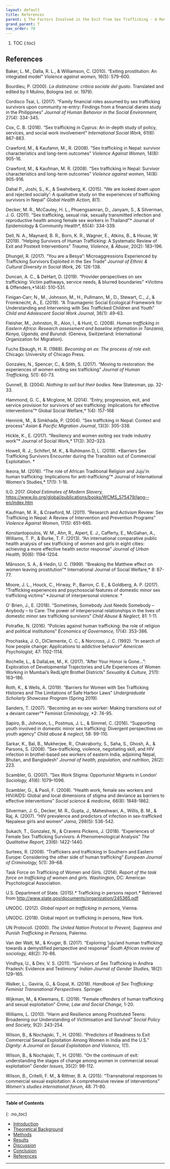 ```yaml
---
layout: default
title: References  
parent: § The Factors Involved in the Exit from Sex Trafficking - A Review 
grand_parent: T 
nav_order: 70 
---
```

<style>
.dont-break-out {
  /* These are technically the same, but use both */
  overflow-wrap: break-word;
  word-wrap: break-word;

     -ms-word-break: break-all;
  /* This is the dangerous one in WebKit, as it breaks things wherever */
  word-break: break-all;
  /* Instead use this non-standard one: */
  word-break: break-word;
}

.youtube-container {
    position: relative;
    width: 100%;
    height: 0;
    padding-bottom: 56.25%;
}
.youtube-video {
    position: absolute;
    top: 0;
    left: 0;
    width: 100%;
    height: 100%;
}

</style>

<div class="dont-break-out" markdown="1">

1. TOC
{:toc}

## References
Baker, L. M., Dalla, R. L., & Williamson, C. (2010). “Exiting prostitution: An integrated model” *Violence against women,* 16(5): 579-600. 

Bourdieu, P. (2000). *La distinzione: critica sociale del gusto*. Translated and edited by Il Mulino, Bologna (ed. or. 1979). 

Cordisco Tsai, L. (2017). “Family financial roles assumed by sex trafficking survivors upon community re-entry: Findings from a financial diaries study in the Philippines” *Journal of Human Behavior in the Social Environment,* 27(4): 334-345. 

Cox, C. B. (2018). “Sex trafficking in Cyprus: An in-depth study of policy, services, and social work involvement” *International Social Work,* 61(6): 867-883. 

Crawford, M., & Kaufamn, M., R. (2008). “Sex trafficking in Nepal: survivor characteristics and long-term outcomes” *Violence Against Women,* 14(8): 905-16. 

Crawford, M., & Kaufman, M. R. (2008). “Sex trafficking in Nepal: Survivor characteristics and long-term outcomes” *Violence against women,* 14(8): 905-916. 

Dahal P., Joshi, S., K., & Swahnberg, K. (2015). “We are looked down upon and rejected socially’: A qualitative study on the experiences of trafficking survivors in Nepal” *Global Health Action,* 8(1). 

Decker, M. R., McCauley, H. L., Phuengsamran, D., Janyam, S., & Silverman, J. G. (2011). “Sex trafficking, sexual risk, sexually transmitted infection and reproductive health among female sex workers in Thailand”* Journal of Epidemiology & Community Health*, 65(4): 334-339. 

Dell, N. A., Maynard, B. R., Born, K. R., Wagner, E., Atkins, B., & House, W. (2019). “Helping Survivors of Human Trafficking: A Systematic Review of Exit and Postexit Interventions” *Trauma, Violence, & Abuse*, 20(2): 183–196. 

Dhungel, R. (2017). “You are a Besya”: Microaggressions Experienced by Trafficking Survivors Exploited in the Sex Trade” *Journal of Ethnic & Cultural Diversity in Social Work,* 26: 126-138. 

Duncan, A. C., & DeHart, D. (2019). “Provider perspectives on sex trafficking: Victim pathways, service needs, & blurred boundaries” *Victims & Offenders,*14(4): 510-531. 

Finigan‐Carr, N., M., Johnson, M., H., Pullmann, M., D., Stewart, C., J., & Fromknecht, A., E. (2019). “A Traumagenic Social Ecological Framework for Understanding and Intervening with Sex Trafficked Children and Youth” *Child and Adolescent Social Work Journal*, 36(1): 49–63. 

Fleisher, M., Johnston, R., Alon, I., & Hunt, C. (2008). *Human trafficking in Eastern Africa: Research assessment and baseline information in Tanzania, Kenya, Uganda, and Burundi.* (Geneva, Switzerland: International Organization for Migration).

Fuchs Ebaugh, H. R. (1988). *Becoming an ex: The process of role exit.* Chicago: University of Chicago Press. 

Gonzales, N., Spencer, C., & Stith, S. (2017). “Moving to restoration: the experiences of women exiting sex trafficking” *Journal of Human Trafficking,* 5(1): 60-73. 

Gunnell, B. (2004). *Nothing to sell but their bodies.* New Statesman, pp. 32-33. 

Hammond, G. C., & Mcglone, M. (2014). “Entry, progression, exit, and service provision for survivors of sex trafficking: Implications for effective interventions”* Global Social Welfare,* 1(4): 157-168 

Hennink, M., & Simkhada, P. (2004). “Sex trafficking in Nepal: Context and process” *Asian & Pacific Migration Journal*, 13(3): 305-338.

Hickle, K., E. (2017). “Resiliency and women exiting sex trade industry work”* Journal of Social Work,* 17(3): 302–323. 

Howell, R. J., Schiferl, M. K., & Ruhlmann D, L. (2019). *Barriers Sex Trafficking Survivors Encounter during the Transition out of Commercial Exploitation. *

Ikeora, M. (2016). “The role of African Traditional Religion and Juju'in human trafficking: Implications for anti-trafficking”* Journal of International Women's Studies,* 17(1): 1-18. 

ILO. 2017. *Global Estimates of Modern Slavery,* https://www.ilo.org/global/publications/books/WCMS_575479/lang--en/index.htm

Kaufman, M. R., & Crawford, M. (2011). “Research and Activism Review: Sex Trafficking in Nepal: A Review of Intervention and Prevention Programs” *Violence Against Women*, 17(5): 651–665. 

Konstantopoulos, W. M., Ahn, R., Alpert, E. J., Cafferty, E., McGahan, A., Williams, T. P., & Burke, T. F. (2013). “An international comparative public health analysis of sex trafficking of women and girls in eight cities: achieving a more effective health sector response” *Journal of Urban Health,* 90(6): 1194-1204. 

Månsson, S. A., & Hedin, U. C. (1999). “Breaking the Matthew effect on women leaving prostitution”* International Journal of Social Welfare,* 8: 67-77. 

Moore, J. L., Houck, C., Hirway, P., Barron, C. E., & Goldberg, A. P. (2017). “Trafficking experiences and psychosocial features of domestic minor sex trafficking victims” *Journal of interpersonal violence. *

O’ Brien, J., E. (2018). “Sometimes, Somebody Just Needs Somebody – Anybody – to Care: The power of interpersonal relationships in the lives of domestic minor sex trafficking survivors” *Child Abuse & Neglect,* 81: 1-11. 

Potrafke, N. (2016). “Policies against human trafficking: the role of religion and political institutions” *Economics of Governance,* 17(4): 353-386. 

Prochaska, J. O., DiClemente, C. C., & Norcross, J. C. (1992). “In search of how people change: Applications to addictive behavior” *American Psychologist,* 47: 1102-1114. 

Rochelle, L., & DallaLee, M., K. (2017). “After Your Honor is Gone…”: Exploration of Developmental Trajectories and Life Experiences of Women Working in Mumbai’s RedLight Brothel Districts” *Sexuality & Culture,* 21(1): 163–186. 

Roth, K., & Wells, A. (2019). “Barriers for Women with Sex Trafficking Histories and The Limitations of Safe Harbor Laws” *Undergraduate Scholarly Showcase Program* (Spring 2019). 

Sanders, T. (2007). “Becoming an ex-sex worker: Making transitions out of a deviant career”* Feminist Criminology, *2: 74-95. 

Sapiro, B., Johnson, L., Postmus, J. L., & Simmel, C. (2016). “Supporting youth involved in domestic minor sex trafficking: Divergent perspectives on youth agency” *Child abuse & neglect*, 58: 99-110. 

Sarkar, K., Bal, B., Mukherjee, R., Chakraborty, S., Saha, S., Ghosh, A., & Parsons, S. (2008). “Sex-trafficking, violence, negotiating skill, and HIV infection in brothel-based sex workers of eastern India, adjoining Nepal, Bhutan, and Bangladesh” *Journal of health, population, and nutrition*, 26(2): 223. 

Scambler, G. (2007). “Sex Work Stigma: Opportunist Migrants in London’ *Sociology,* 41(6): 1079–1096.

Scambler, G., & Paoli, F. (2008). “Health work, female sex workers and HIV/AIDS: Global and local dimensions of stigma and deviance as barriers to effective interventions” *Social science & medicine,* 66(8): 1848-1862. 

Silverman, J. G., Decker, M. R., Gupta, J., Maheshwari, A., Willis, B. M., & Raj, A. (2007). “HIV prevalence and predictors of infection in sex-trafficked Nepalese girls and women” *Jama*, 298(5): 536-542. 

Sukach, T., Gonzalez, N., & Cravens Pickens, J. (2018). “Experiences of Female Sex Trafficking Survivors: A Phenomenological Analysis” *The Qualitative Report,* 23(6): 1422-1440. 

Surtees, R. (2008). “Traffickers and trafficking in Southern and Eastern Europe: Considering the other side of human trafficking” *European Journal of Criminology,* 5(1): 39–68. 

Task Force on Trafficking of Women and Girls. (2014). *Report of the task force on trafficking of women and girls.* Washington, DC: American Psychological Association. 

U.S. Department of State. (2015).* Trafficking in persons report.* Retrieved from http://www.state.gov/documents/organization/245365.pdf 

UNODC. (2012). *Global report on trafficking in persons,* Vienna. 

UNODC. (2018). Global report on trafficking in persons, New York. 

UN Protocoll. (2000). *The United Nation Protocol to Prevent, Suppress and Punish Trafficking in Persons,* Palermo. 

Van der Watt, M., & Kruger, B. (2017). “Exploring ‘juju’and human trafficking: towards a demystified perspective and response” *South African review of sociology,* 48(2): 70-86. 

Vindhya, U., & Dev, V. S. (2011). “Survivors of Sex Trafficking in Andhra Pradesh: Evidence and Testimony” *Indian Journal of Gender Studies,* 18(2): 129–165. 

Walker, L., Gaviria, G., & Gopal, K. (2018). *Handbook of Sex Trafficking: Feminist Transnational Perspectives.* Springer. 

Wijkman, M., & Kleemans, E. (2019). “Female offenders of human trafficking and sexual exploitation” *Crime, Law and Social Change,* 1-20. 

Williams, L. (2010). “Harm and Resilience among Prostituted Teens: Broadening our Understanding of Victimisation and Survival” *Social Policy and Society,* 9(2): 243-254. 

Wilson, B., & Nochajski, T., H. (2016). “Predictors of Readiness to Exit Commercial Sexual Exploitation Among Women in India and the U.S.” *Dignity: A Journal on Sexual Exploitation and Violence,* 1(1). 

Wilson, B., & Nochajski, T., H. (2018). “On the continuum of exit: understanding the stages of change among women in commercial sexual exploitation” *Gender Issues,* 35(2): 98-112. 

Wilson, B., Critelli, F. M., & Rittner, B. A. (2015). “Transnational responses to commercial sexual exploitation: A comprehensive review of interventions” *Women's studies international forum,* 48: 71-80.

***

#### Table of Contents
{: .no_toc}

<ul><li> <a href="/docs/T/the-factors-involvoed-in-the-exit-from-sex-trafficking-a-review-1/">Introduction</a></li><li> <a href="/docs/T/the-factors-involvoed-in-the-exit-from-sex-trafficking-a-review-2/">Theoretical Background</a></li><li> <a href="/docs/T/the-factors-involvoed-in-the-exit-from-sex-trafficking-a-review-3/">Methods</a></li><li> <a href="/docs/T/the-factors-involvoed-in-the-exit-from-sex-trafficking-a-review-4/">Results</a></li><li> <a href="/docs/T/the-factors-involvoed-in-the-exit-from-sex-trafficking-a-review-5/">Discussion</a></li><li> <a href="/docs/T/the-factors-involvoed-in-the-exit-from-sex-trafficking-a-review-6/">Conclusion</a></li><li> <a href="/docs/T/the-factors-involvoed-in-the-exit-from-sex-trafficking-a-review-7/">References</a></li></ul>

***

</div>
